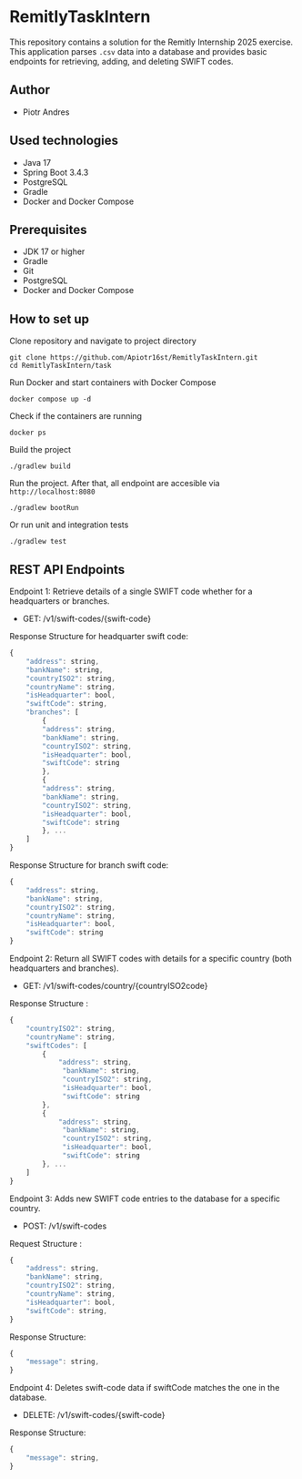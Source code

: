 # RemitlyTaskIntern  
This repository contains a solution for the Remitly Internship 2025 exercise.  
This application parses `.csv` data into a database and provides basic endpoints for retrieving, adding, and deleting SWIFT codes.  

## Author  
- Piotr Andres  

## Used technologies 
- Java 17
- Spring Boot 3.4.3
- PostgreSQL 
- Gradle
- Docker and Docker Compose

## Prerequisites
- JDK 17 or higher
- Gradle 
- Git
- PostgreSQL
- Docker and Docker Compose

## How to set up
Clone repository and navigate to project directory
```
git clone https://github.com/Apiotr16st/RemitlyTaskIntern.git
cd RemitlyTaskIntern/task
```
Run Docker and start containers with Docker Compose
```
docker compose up -d
```
Check if the containers are running

```
docker ps
```
Build the project
```
./gradlew build
```
Run the project. After that, all endpoint are accesible via ```http://localhost:8080```
```
./gradlew bootRun
```
Or run unit and integration tests
```
./gradlew test
```


## REST API Endpoints


Endpoint 1: Retrieve details of a single SWIFT code whether for a headquarters or branches.
- GET: /v1/swift-codes/{swift-code} 

Response Structure for headquarter swift code:
```js
{
    "address": string,
    "bankName": string,
    "countryISO2": string,
    "countryName": string,
    "isHeadquarter": bool,
    "swiftCode": string,
    "branches": [
        {
        "address": string,
        "bankName": string,
        "countryISO2": string,
        "isHeadquarter": bool,
        "swiftCode": string
        },
        {
        "address": string,
        "bankName": string,
        "countryISO2": string,
        "isHeadquarter": bool,
        "swiftCode": string
        }, ...
    ]
}

```

Response Structure for branch swift code: 

```js
{
    "address": string,
    "bankName": string,
    "countryISO2": string,
    "countryName": string,
    "isHeadquarter": bool,
    "swiftCode": string
}
```

Endpoint 2: Return all SWIFT codes with details for a specific country (both headquarters and branches).
- GET:  /v1/swift-codes/country/{countryISO2code}

Response Structure :
```js
{
    "countryISO2": string,
    "countryName": string,
    "swiftCodes": [
        {
            "address": string,
    		 "bankName": string,
    		 "countryISO2": string,
    		 "isHeadquarter": bool,
    		 "swiftCode": string
        },
        {
            "address": string,
    		 "bankName": string,
    		 "countryISO2": string,
    		 "isHeadquarter": bool,
    		 "swiftCode": string
        }, ...
    ]
}
```

Endpoint 3: Adds new SWIFT code entries to the database for a specific country.
- POST:  /v1/swift-codes

Request Structure :

```js
{
    "address": string,
    "bankName": string,
    "countryISO2": string,
    "countryName": string,
    "isHeadquarter": bool,
    "swiftCode": string,
}
```
Response Structure: 

```js
{
    "message": string,
}
```


Endpoint 4: Deletes swift-code data if swiftCode matches the one in the database.
- DELETE:  /v1/swift-codes/{swift-code}

Response Structure: 

```js
{
    "message": string,
}
```

